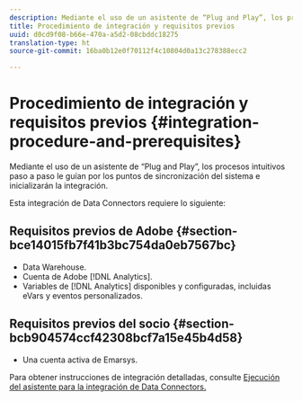```yaml
---
description: Mediante el uso de un asistente de “Plug and Play”, los procesos intuitivos paso a paso le guían por los puntos de sincronización del sistema e inicializarán la integración.
title: Procedimiento de integración y requisitos previos
uuid: d0cd9f08-b66e-470a-a5d2-08cbddc18275
translation-type: ht
source-git-commit: 16ba0b12e0f70112f4c10804d0a13c278388ecc2

---
```



# Procedimiento de integración y requisitos previos {#integration-procedure-and-prerequisites}

Mediante el uso de un asistente de “Plug and Play”, los procesos intuitivos paso a paso le guían por los puntos de sincronización del sistema e inicializarán la integración.

Esta integración de Data Connectors requiere lo siguiente:

## Requisitos previos de Adobe {#section-bce14015fb7f41b3bc754da0eb7567bc}

* Data Warehouse.
* Cuenta de Adobe [!DNL Analytics].
* Variables de [!DNL Analytics] disponibles y configuradas, incluidas eVars y eventos personalizados.

## Requisitos previos del socio {#section-bcb904574ccf42308bcf7a15e45b4d58}

* Una cuenta activa de Emarsys.

Para obtener instrucciones de integración detalladas, consulte [Ejecución del asistente para la integración de Data Connectors.](/help/import/data-connectors/emarsys-overview/emarsys-wizard.md)
